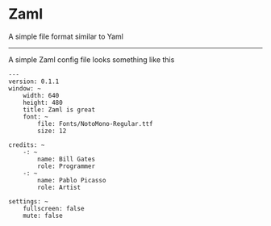 # Zaml
A simple file format similar to Yaml

---

A simple Zaml config file looks something like this

```
---
version: 0.1.1
window: ~
	width: 640
	height: 480
	title: Zaml is great
	font: ~
		file: Fonts/NotoMono-Regular.ttf
		size: 12

credits: ~
	-: ~
		name: Bill Gates
		role: Programmer
	-: ~
		name: Pablo Picasso
		role: Artist

settings: ~
	fullscreen: false
	mute: false
  ```
